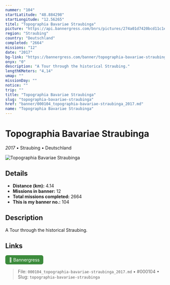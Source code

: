```yaml
---
nummer: "104"
startLatitude: "48.884298"
startLongitude: "12.56265"
titel: "Topographia Bavariae Straubinga"
picture: "https://api.bannergress.com/bnrs/pictures/274a01d7420bcd11c1ed3e8f8713b236"
region: "Straubing"
country: "Deutschland"
completed: "2664"
missions: "12"
date: "2017"
bg-link: "https://bannergress.com/banner/topographia-bavariae-straubinga-9e97"
onyx: "0"
description: "A Tour through the historical Straubing."
lengthKMeters: "4,14"
umap: ""
missionDay: ""
notice: ""
trip: ""
title: "Topographia Bavariae Straubinga"
slug: "topographia-bavariae-straubinga"
href: "banner/000104_topographia-bavariae-straubinga_2017.md"
name: "Topographia Bavariae Straubinga"
---
```

# Topographia Bavariae Straubinga

*2017* • Straubing • Deutschland

![Topographia Bavariae Straubinga](https://api.bannergress.com/bnrs/pictures/274a01d7420bcd11c1ed3e8f8713b236)



## Details
- **Distance (km):** 4.14
- **Missions in banner:** 12
- **Total missions completed:** 2664
- **This is my banner no.:** 104



## Description
A Tour through the historical Straubing.



## Links
<a href="https://bannergress.com/banner/topographia-bavariae-straubinga-9e97" target="_blank" style="display:inline-block;margin-right:8px;padding:6px 12px;background:#3c8b3c;color:#fff;text-decoration:none;border-radius:6px;">🔗 Bannergress</a>



> File: `000104_topographia-bavariae-straubinga_2017.md`
> • #000104
> • Slug: `topographia-bavariae-straubinga`
